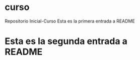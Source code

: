 # curso
Repositorio Inicial-Curso
Esta es la primera entrada a README
# Esta es la segunda entrada a README
